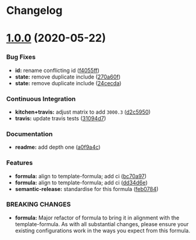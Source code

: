 # Changelog

# [1.0.0](https://github.com/saltstack-formulas/jetbrains-appcode-formula/compare/v0.1.0...v1.0.0) (2020-05-22)


### Bug Fixes

* **id:** rename conflicting id ([f4055ff](https://github.com/saltstack-formulas/jetbrains-appcode-formula/commit/f4055fffa98d03176c90b7164ba05b7697d632aa))
* **state:** remove duplicate include ([270a60f](https://github.com/saltstack-formulas/jetbrains-appcode-formula/commit/270a60fcf436033d5eba784ed44d3ab822bb7000))
* **state:** remove duplicate include ([24cecda](https://github.com/saltstack-formulas/jetbrains-appcode-formula/commit/24cecdadfa656546d7d78725d6335b4bcf3bbf03))


### Continuous Integration

* **kitchen+travis:** adjust matrix to add `3000.3` ([d2c5950](https://github.com/saltstack-formulas/jetbrains-appcode-formula/commit/d2c5950345e9fc7179ecb5c91d0cb6dfeb5f097a))
* **travis:** update travis tests ([31094d7](https://github.com/saltstack-formulas/jetbrains-appcode-formula/commit/31094d7865b52e2d32dddb51b90ba279bce4c5b9))


### Documentation

* **readme:** add depth one ([a0f9a4c](https://github.com/saltstack-formulas/jetbrains-appcode-formula/commit/a0f9a4c77e4a8e2ec3dcb2182d6402c5f0116bd6))


### Features

* **formula:** align to template-formula; add ci ([bc70a97](https://github.com/saltstack-formulas/jetbrains-appcode-formula/commit/bc70a976381b909ebaef96cc60047fbc44510859))
* **formula:** align to template-formula; add ci ([dd34d6e](https://github.com/saltstack-formulas/jetbrains-appcode-formula/commit/dd34d6eed766029e415700cd5a852549a0896ec0))
* **semantic-release:** standardise for this formula ([feb0784](https://github.com/saltstack-formulas/jetbrains-appcode-formula/commit/feb078410ec61657b23b62be31f0bbd1e0f885a1))


### BREAKING CHANGES

* **formula:** Major refactor of formula to bring it in alignment with the
template-formula. As with all substantial changes, please ensure your
existing configurations work in the ways you expect from this formula.
